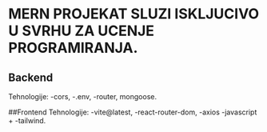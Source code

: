 # MERN PROJEKAT SLUZI ISKLJUCIVO U SVRHU ZA UCENJE PROGRAMIRANJA.
## Backend
Tehnologije:
-cors,
-.env,
-router,
mongoose.

##Frontend
Tehnologije:
-vite@latest,
-react-router-dom,
-axios
-javascript + 
-tailwind.



